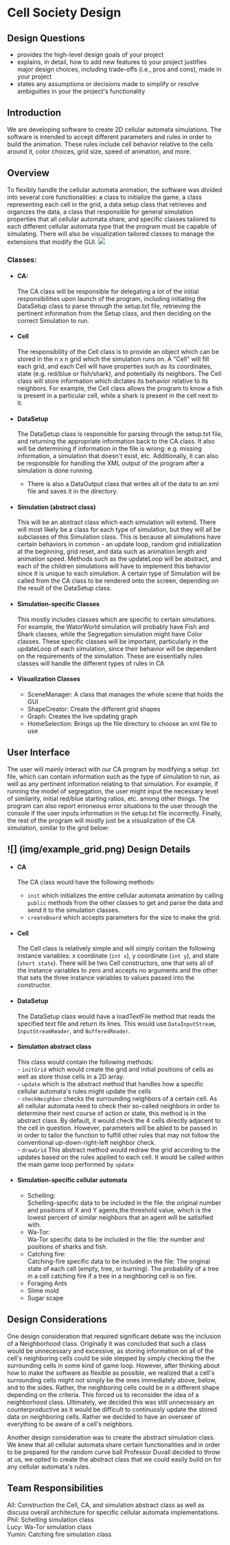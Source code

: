 # Cell Society Design

Design Questions
--
- provides the high-level design goals of your project
- explains, in detail, how to add new features to your project
justifies major design choices, including trade-offs (i.e., pros and cons), made in your project
- states any assumptions or decisions made to simplify or resolve ambiguities in your the project's functionality

Introduction
--
We are developing software to create 2D cellular automata simulations. The software is intended to accept different parameters and rules in order to build the animation. These rules include cell behavior relative to the cells around it, color choices, grid size, speed of animation, and more. 

Overview
--  
To flexibly handle the cellular automata animation, the software was divided into several core functionalities: a class to initialize the game, a class representing each cell in the grid, a data setup class that retrieves and organizes the data, a class that responsible for general simulation properties that all cellular automata share, and specific classes tailored to each different cellular automata type that the program must be capable of simulating. There will also be visualization tailored classes to manage the extensions that modify the GUI. 
![](img/uml.png) 
### Classes:
* #### CA: 
	The CA class will be responsible for delegating a lot of the initial responsibilities upon launch of the program, including initiating the DataSetup class to parse through the setup.txt file, retrieving the pertinent information from the Setup class, and then deciding on the correct Simulation to run.

* #### Cell
	The responsibility of the Cell class is to provide an object which can be stored in the n x n grid which the simulation runs on. A "Cell" will fill each grid, and each Cell will have properties such as its coordinates, state (e.g. red/blue or fish/shark), and potentially its neighbors. The Cell class will store information which dictates its behavior relative to its neighbors. For example, the Cell class allows the program to know a fish is present in a particular cell, while a shark is present in the cell next to it.
    
* #### DataSetup

	The DataSetup  class is responsible for parsing through the setup.txt file, and returning the appropriate information back to the CA class. It also will be determining if information in the file is wrong: e.g. missing information, a simulation that doesn't exist, etc. Additionally, it can also be responsible for handling the XML output of the program after a simulation is done running.

	- There is also a DataOutput class that writes all of the data to an xml file and saves it in the directory. 
    
* #### Simulation (abstract class)
	This will be an abstract class which each simulation will extend. There will most likely be a class for each type of simulation, but they will all be subclasses of this Simulation class. This is because all simulations have certain behaviors in common - an update loop, random grid initialization at the beginning, grid reset, and data such as animation length and animation speed. Methods such as the updateLoop will be abstract, and each of the children simulations will have to implement this behavior since it is unique to each simulation. A certain type of Simulation will be called from the CA class to be rendered onto the screen, depending on the result of the DataSetup class.
    
* #### Simulation-specific Classes
	This mostly includes classes which are specific to certain simulations. For example, the WatorWorld simulation will probably have Fish and Shark classes, while the Segregation simulation might have Color classes. These specific classes will be important, particularly in the updateLoop of each simulation, since their behavior will be dependent on the requirements of the simulation. These are essentially rules classes will handle the different types of rules in CA

* #### Visualization Classes
	- SceneManager: A class that manages the whole scene that holds the GUI
	- ShapeCreator: Create the different grid shapes
	- Graph: Creates the live updating graph
	- HomeSelection: Brings up the file directory to choose an xml file to use
	
User Interface
--
The user will mainly interact with our CA program by modifying a setup .txt file, which can contain information such as the type of simulation to run, as well as any pertinent information relating to that simulation. For example, if running the model of segregation, the user might input the necessary level of similarity, initial red/blue starting ratios, etc. among other things. The program can also report erroneous error situations to the user through the console if the user inputs information in the setup.txt file incorrectly. Finally, the rest of the program will mostly just be a visualization of the CA simulation, similar to the grid below:

![] (img/example_grid.png)
Design Details
--
* #### CA
	The CA class would have the following methods:  
	- ```init``` which initializes the entire cellular automata animation by calling ```public``` methods from the other classes to get and parse the data and send it to the simulation classes.   
	- ```createBoard``` which accepts parameters for the size to make the grid.  

* #### Cell
	The Cell class is relatively simple and will simply contain the following instance variables: x coordinate (```int x```), y coordinate (```int y```), and state (```short state```). There will be two Cell constructors, one that sets all of the instance variables to zero and accepts no arguments and the other that sets the three instance variables to values passed into the constructor.

* #### DataSetup  
	The DataSetup class would have a loadTextFile method that reads the specified text file and return its lines. This would use ```DataInputStream```, ```InputStreamReader```, and ```BufferedReader```. 

* #### Simulation abstract class  
	This class would contain the following methods:  
		- ```initGrid``` which would create the grid and initial positions of cells as well as store those cells in a 2D array.  
		-  ```update``` which is the abstract method that handles how a specific cellular automata's rules might update the cells  
		- ```checkNeighbor``` checks the surrounding neighbors of a certain cell. As all cellular automata need to check their so-called neighbors in order to determine their next course of action or state, this method is in the abstract class. By default, it would check the 4 cells directly adjacent to the cell in question. However, parameters will be abled to be passed in in order to tailor the function to fulfill other rules that may not follow the conventional up-down-right-left neighbor check.  
		- ```drawGrid``` This abstract method would redraw the grid according to the updates based on the rules applied to each cell. It would be called within the main game loop performed by ```update```


* #### Simulation-specific cellular automata
	* Schelling:  
		Schelling-specific data to be included in the file: the original number and positions of X and Y agents,the threshold value, which is the lowest percent of similar neighbors that an agent will be satisified with.  
	* Wa-Tor:  
		Wa-Tor specific data to be included in the file: the number and positions of sharks and fish.   
	* Catching fire:  
		Catching-fire specific data to be included in the file: The original state of each cell (empty, tree, or burning). The probability of a tree in a cell catching fire if a tree in a neighboring cell is on fire.
	* Foraging Ants
	* Slime mold
	* Sugar scape


Design Considerations
--
One design consideration that required significant debate was the inclusion of a Neighborhood class. Originally it was concluded that such a class would be unnecessary and excessive, as storing information on all of the cell's neighboring cells could be side stepped by simply checking the the surrounding cells in some kind of game loop. However, after thinking about how to make the software as flexible as possible, we realized that a cell's surrounding cells might not simply be the ones immediately above, below, and to the sides. Rather, the neighboring cells could be in a different shape depending on the criteria. This forced us to reconsider the idea of a neighborhood class. Ultimately, we decided this was still unnecessary an counterproductive as it would be difficult to continuosly update the stored data on neighboring cells. Rather we decided to have an overseer of everything to be aware of a cell's neighbors.  

Another design consideration was to create the abstract simulation class. We knew that all cellular automata share certain functionalities and in order to be prepared for the random curve ball Professor Duvall decided to throw at us, we opted to create the abstract class that we could easily build on for any cellular automata's rules.  

Team Responsibilities
--
All: Construction the Cell, CA, and simulation abstract class as well as discuss overall architecture for specific cellular automata implementations.  
Phil: Schelling simulation class  
Lucy: Wa-Tor simulation class  
Yumin: Catching fire simulation class  